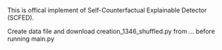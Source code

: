 This is offical implement of Self-Counterfactual Explainable Detector (SCFED). 

Create data file and download creation_1346_shuffled.py from ... before running main.py
